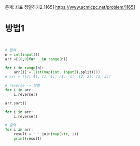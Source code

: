 문제: 좌표 정렬하기2_11651
https://www.acmicpc.net/problem/11651

# 방법1
``` python


# 입력
n = int(input())
arr =[[0,0]for _ in range(n)]

for i in range(n):
    arr[i] = list(map(int, input().split()))
# arr = [[3, 4], [1, 1], [1, -1], [2, 2], [3, 3]]

# reverse -> 정렬
for i in arr:
    i.reverse()

arr.sort()

for i in arr:
    i.reverse()

# 출력
for i in arr:
    result = ' '.join(map(str, i))
    print(result)


```
